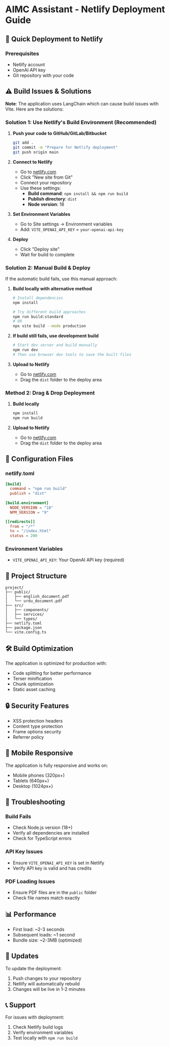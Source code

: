 # AIMC Assistant - Netlify Deployment Guide

## 🚀 Quick Deployment to Netlify

### Prerequisites
- Netlify account
- OpenAI API key
- Git repository with your code

## ⚠️ Build Issues & Solutions

**Note**: The application uses LangChain which can cause build issues with Vite. Here are the solutions:

### Solution 1: Use Netlify's Build Environment (Recommended)

1. **Push your code to GitHub/GitLab/Bitbucket**
   ```bash
   git add .
   git commit -m "Prepare for Netlify deployment"
   git push origin main
   ```

2. **Connect to Netlify**
   - Go to [netlify.com](https://netlify.com)
   - Click "New site from Git"
   - Connect your repository
   - Use these settings:
     - **Build command**: `npm install && npm run build`
     - **Publish directory**: `dist`
     - **Node version**: 18

3. **Set Environment Variables**
   - Go to Site settings → Environment variables
   - Add: `VITE_OPENAI_API_KEY` = `your-openai-api-key`

4. **Deploy**
   - Click "Deploy site"
   - Wait for build to complete

### Solution 2: Manual Build & Deploy

If the automatic build fails, use this manual approach:

1. **Build locally with alternative method**
   ```bash
   # Install dependencies
   npm install
   
   # Try different build approaches
   npm run build:standard
   # OR
   npx vite build --mode production
   ```

2. **If build still fails, use development build**
   ```bash
   # Start dev server and build manually
   npm run dev
   # Then use browser dev tools to save the built files
   ```

3. **Upload to Netlify**
   - Go to [netlify.com](https://netlify.com)
   - Drag the `dist` folder to the deploy area

### Method 2: Drag & Drop Deployment

1. **Build locally**
   ```bash
   npm install
   npm run build
   ```

2. **Upload to Netlify**
   - Go to [netlify.com](https://netlify.com)
   - Drag the `dist` folder to the deploy area

## 🔧 Configuration Files

### netlify.toml
```toml
[build]
  command = "npm run build"
  publish = "dist"
  
[build.environment]
  NODE_VERSION = "18"
  NPM_VERSION = "9"

[[redirects]]
  from = "/*"
  to = "/index.html"
  status = 200
```

### Environment Variables
- `VITE_OPENAI_API_KEY`: Your OpenAI API key (required)

## 📁 Project Structure
```
project/
├── public/
│   ├── english_document.pdf
│   └── urdu_document.pdf
├── src/
│   ├── components/
│   ├── services/
│   └── types/
├── netlify.toml
├── package.json
└── vite.config.ts
```

## 🛠️ Build Optimization

The application is optimized for production with:
- Code splitting for better performance
- Terser minification
- Chunk optimization
- Static asset caching

## 🔒 Security Features

- XSS protection headers
- Content type protection
- Frame options security
- Referrer policy

## 📱 Mobile Responsive

The application is fully responsive and works on:
- Mobile phones (320px+)
- Tablets (640px+)
- Desktop (1024px+)

## 🚨 Troubleshooting

### Build Fails
- Check Node.js version (18+)
- Verify all dependencies are installed
- Check for TypeScript errors

### API Key Issues
- Ensure `VITE_OPENAI_API_KEY` is set in Netlify
- Verify API key is valid and has credits

### PDF Loading Issues
- Ensure PDF files are in the `public` folder
- Check file names match exactly

## 📊 Performance

- First load: ~2-3 seconds
- Subsequent loads: ~1 second
- Bundle size: ~2-3MB (optimized)

## 🔄 Updates

To update the deployment:
1. Push changes to your repository
2. Netlify will automatically rebuild
3. Changes will be live in 1-2 minutes

## 📞 Support

For issues with deployment:
1. Check Netlify build logs
2. Verify environment variables
3. Test locally with `npm run build`
